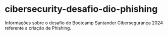 # cibersecurity-desafio-dio-phishing
Informações sobre o desafio do Bootcamp Santander Cibersegurança 2024 referente a criação de Phishing. 
